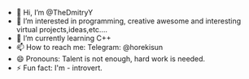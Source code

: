 - 👋 Hi, I’m @TheDmitryY
- 👀 I’m interested in programming, creative awesome and interesting virtual projects,ideas,etc....
- 🌱 I’m currently learning C++
- 📫 How to reach me: Telegram: @horekisun
- 😄 Pronouns: Talent is not enough, hard work is needed.
- ⚡ Fun fact: I'm - introvert.
